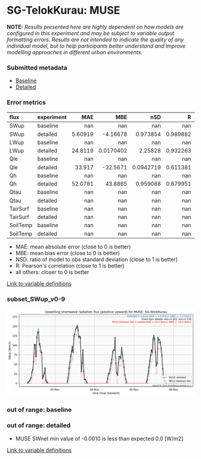 # SG-TelokKurau: MUSE

**NOTE:** *Results presented here are highly dependent on how models are configured in this experiment and may be subject to variable output formatting errors. Results are not intended to indicate the quality of any individual model, but to help participants better understand and improve modelling approaches in different urban environments.*

### Submitted metadata

- [Baseline](MUSE_SG-TelokKurau_baseline_attrs.md)
- [Detailed](MUSE_SG-TelokKurau_detailed_attrs.md)

### Error metrics

| flux     | experiment   |       MAE |         MBE |         nSD |          R |       5th |     95th |     RMSE |      cRMSE |        AMBE |       1-nSD |         1-R |    nSkewness |   nKurtosis |   Overlap |
|:---------|:-------------|----------:|------------:|------------:|-----------:|----------:|---------:|---------:|-----------:|------------:|------------:|------------:|-------------:|------------:|----------:|
| SWup     | baseline     | nan       | nan         | nan         | nan        | nan       | nan      | nan      | nan        | nan         | nan         | nan         | nan          |  nan        | nan       |
| SWup     | detailed     |   5.60919 |  -4.16678   |   0.973854  |   0.989882 |   3.10341 |   4.6501 |   7.7363 |   0.142795 |   4.16678   |   0.026146  |   0.010118  |   0.168485   |    0.105886 |   0.12404 |
| LWup     | baseline     | nan       | nan         | nan         | nan        | nan       | nan      | nan      | nan        | nan         | nan         | nan         | nan          |  nan        | nan       |
| LWup     | detailed     |  24.8119  |   0.0170402 |   2.25828   |   0.932263 |  24.2811  |  58.7371 |  30.2877 |   1.37448  |   0.0170402 |   1.25828   |   0.0677366 |   0.00067269 |    0.779724 |   0.55047 |
| Qle      | baseline     | nan       | nan         | nan         | nan        | nan       | nan      | nan      | nan        | nan         | nan         | nan         | nan          |  nan        | nan       |
| Qle      | detailed     |  33.917   | -32.5671    |   0.0942719 |   0.611381 |   1.752   | 118.27   |  54.6408 |   0.945312 |  32.5671    |   0.905728  |   0.388619  |   0.0837819  |    0.171833 |   0.55067 |
| Qh       | baseline     | nan       | nan         | nan         | nan        | nan       | nan      | nan      | nan        | nan         | nan         | nan         | nan          |  nan        | nan       |
| Qh       | detailed     |  52.0781  |  43.8865    |   0.959088  |   0.879951 |  40.7     |  33.525  |  60.7218 |   0.481612 |  43.8865    |   0.0409124 |   0.120049  |   0.078129   |    0.223886 |   0.60019 |
| Qtau     | baseline     | nan       | nan         | nan         | nan        | nan       | nan      | nan      | nan        | nan         | nan         | nan         | nan          |  nan        | nan       |
| Qtau     | detailed     | nan       | nan         | nan         | nan        | nan       | nan      | nan      | nan        | nan         | nan         | nan         | nan          |  nan        | nan       |
| TairSurf | baseline     | nan       | nan         | nan         | nan        | nan       | nan      | nan      | nan        | nan         | nan         | nan         | nan          |  nan        | nan       |
| TairSurf | detailed     | nan       | nan         | nan         | nan        | nan       | nan      | nan      | nan        | nan         | nan         | nan         | nan          |  nan        | nan       |
| SoilTemp | baseline     | nan       | nan         | nan         | nan        | nan       | nan      | nan      | nan        | nan         | nan         | nan         | nan          |  nan        | nan       |
| SoilTemp | detailed     | nan       | nan         | nan         | nan        | nan       | nan      | nan      | nan        | nan         | nan         | nan         | nan          |  nan        | nan       |

 - MAE: mean absolute error (close to 0 is better)
 - MBE: mean bias error (close to 0 is better)
 - NSD: ratio of model to obs standard deviation (close to 1 is better)
 - R: Pearson's correlation (close to 1 is better)
 - all others: closer to 0 is better

[Link to variable definitions](../modelattrs/variable_definitions.md)

### <a name="subset_swup_v0-9"></a>subset_SWup_v0-9
[![MUSE_SG-TelokKurau_subset_SWup_v0-9.png](MUSE_SG-TelokKurau_subset_SWup_v0-9.png)](MUSE_SG-TelokKurau_subset_SWup_v0-9.png)

### out of range: baseline


### out of range: detailed

 - MUSE SWnet min value of -0.0010 is less than expected 0.0 [W/m2]


[Link to variable definitions](../modelattrs/variable_definitions.md)

